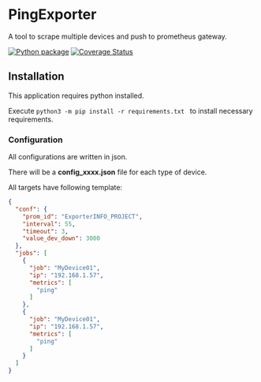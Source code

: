 # PingExporter

A tool to scrape multiple devices and push to prometheus gateway.

[![Python package](https://github.com/fabian57fabian/scrape4prometheus/actions/workflows/ci.yml/badge.svg)](https://github.com/fabian57fabian/scrape4prometheus/actions/workflows/ci.yml)
[![Coverage Status](https://coveralls.io/repos/github/fabian57fabian/scrape4prometheus/badge.svg)](https://coveralls.io/github/fabian57fabian/scrape4prometheus)


## Installation

This application requires python installed.

Execute ```python3 -m pip install -r requirements.txt ``` to install necessary requirements.

### Configuration

All configurations are written in json.

There will be a **config_xxxx.json** file for each type of device.

All targets have following template:

```json
{
  "conf": {
    "prom_id": "ExporterINFO_PROJECT",
    "interval": 55,
    "timeout": 3,
    "value_dev_down": 3000
  },
  "jobs": [
    {
      "job": "MyDevice01", 
      "ip": "192.168.1.57",
      "metrics": [
        "ping"
      ]
    },
    {
      "job": "MyDevice01", 
      "ip": "192.168.1.57",
      "metrics": [
        "ping"
      ]
    }
  ]
}
```

